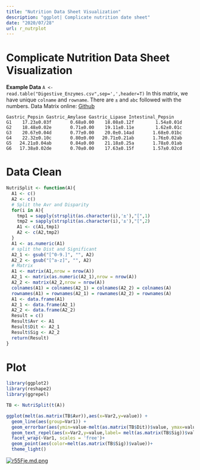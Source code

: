 ```yaml
---
title: "Nutrition Data Sheet Visualization"
description: "ggplot| Complicate nutrition date sheet"
date: "2020/07/28"
url: r_nutrplot
---
```


# Complicate Nutrition Data Sheet Visualization

**Example Data**
`A <- read.table("Digestive_Enzymes.csv",sep=',',header=T)`
In this matrix, we have unique `colname` and `rowname`.
There are `±` and `abc` followed with the numbers.
Data Matrix online: [Github](https://github.com/Karobben/Test_Data_Set/blob/master/Data_vidulization/nutrition_data_set.csv)
```
Gastric_Pepsin Gastric_Amylase Gastric_Lipase Intestinal_Pepsin
G1    17.23±0.03f       0.68±0.00    18.08±0.12f        1.54±0.01d
G2    18.48±0.02e       0.71±0.00    19.11±0.11e        1.62±0.01c
G3    20.67±0.04d       0.77±0.00    20.0±0.14ad       1.68±0.01bc
G4    22.32±0.10c       0.80±0.00   20.71±0.21ab       1.76±0.02ab
G5   24.21±0.04ab       0.84±0.00    21.18±0.25a       1.78±0.01ab
G6   17.38±0.02de       0.70±0.00    17.63±0.15f       1.57±0.02cd
```


# Data Clean
```r
NutriSplit <- function(A){
  A1 <- c()
  A2 <- c()
  # Split the Avr and Disparity
  for(i in A){
    tmp1 = sapply(strsplit(as.character(i),'±'),"[",1)
    tmp2 = sapply(strsplit(as.character(i),'±'),"[",2)
    A1 <- c(A1,tmp1)
    A2 <- c(A2,tmp2)
  }
  A1 <- as.numeric(A1)
  # split the Dist and Significant
  A2_1 <- gsub("[^0-9.]", "", A2)
  A2_2 <- gsub("[^a-z]", "", A2)
  # Matrix
  A1 <- matrix(A1,nrow = nrow(A))
  A2_1 <- matrix(as.numeric(A2_1),nrow = nrow(A))
  A2_2 <- matrix(A2_2,nrow = nrow(A))
  colnames(A1) = colnames(A2_1) = colnames(A2_2) = colnames(A)
  rownames(A1) = rownames(A2_1) = rownames(A2_2) = rownames(A)
  A1 <- data.frame(A1)
  A2_1 <- data.frame(A2_1)
  A2_2 <- data.frame(A2_2)
  Result = c()
  Result$Avr <- A1
  Result$Dit <- A2_1
  Result$Sig <- A2_2
  return(Result)
}
```

# Plot

```r
library(ggplot2)
library(reshape2)
library(ggrepel)

TB <- NutriSplit(t(A))

ggplot(melt(as.matrix(TB$Avr)),aes(x=Var2,y=value)) +
  geom_line(aes(group=Var1)) +
  geom_errorbar(aes(ymin=value-melt(as.matrix(TB$Dit))$value, ymax=value+melt(as.matrix(TB$Dit))$value))+
  geom_text_repel(aes(x=Var2,y=value,label= melt(as.matrix(TB$Sig))$value, color= 'blue' ))+
  facet_wrap(~Var1, scales = 'free')+
  geom_point(aes(color=melt(as.matrix(TB$Sig))$value))+
  theme_light()
```

[![r55Fje.md.png](https://s3.ax1x.com/2020/12/27/r55Fje.md.png)](https://imgchr.com/i/r55Fje)
